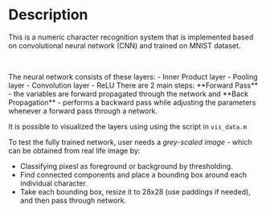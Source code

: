# Description
This is a numeric character recognition system that is implemented based on convolutional neural network (CNN) and trained on MNIST dataset.
<p></br></p>
The neural network consists of these layers:
- Inner Product layer
- Pooling layer
- Convolution layer
- ReLU
There are 2 main steps: **Forward Pass** - the variables are forward propagated through the network and **Back Propagation** - performs a backward pass while adjusting the parameters whenever a forward pass through a network. 

It is possible to visualized the layers using using the script in `vis_data.m`

To test the fully trained network, user needs a *grey-scaled image* - which can be obtained from real life image by:
- Classifying pixesl as foreground or background by thresholding.
- Find connected components and place a bounding box around each individual character. 
- Take each bounding box, resize it to 28x28 (use paddings if needed), and then pass through network. 